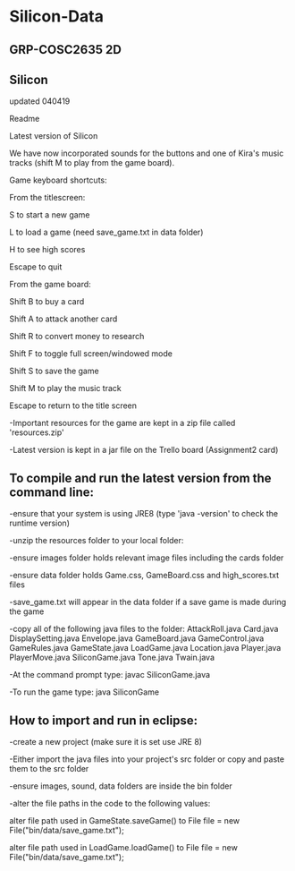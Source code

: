 # Silicon-Data

GRP-COSC2635 2D
---------------
Silicon
-------

updated 040419

Readme

Latest version of Silicon

We have now incorporated sounds for the buttons and one
of Kira's music tracks (shift M to play from the game board).

Game keyboard shortcuts:

From the titlescreen:

S to start a new game

L to load a game (need save_game.txt in data folder)

H to see high scores

Escape to quit

From the game board:

Shift B to buy a card

Shift A to attack another card

Shift R to convert money to research

Shift F to toggle full screen/windowed mode

Shift S to save the game

Shift M to play the music track

Escape to return to the title screen


-Important resources for the game are kept in a zip file
   called 'resources.zip'
   
-Latest version is kept in a jar file on the Trello board (Assignment2 card)

To compile and run the latest version from the command line:
------------------------------------------------------------
-ensure that your system is using JRE8
(type 'java -version' to check the runtime version)

-unzip the resources folder to your local folder:

-ensure images folder holds relevant image files including the cards folder

-ensure data folder holds Game.css, GameBoard.css and high_scores.txt files

-save_game.txt will appear in the data folder if a save game is made during
   the game

-copy all of the following java files to the folder:
AttackRoll.java
Card.java
DisplaySetting.java
Envelope.java
GameBoard.java
GameControl.java
GameRules.java
GameState.java
LoadGame.java
Location.java
Player.java
PlayerMove.java
SiliconGame.java
Tone.java
Twain.java

-At the command prompt type:
javac SiliconGame.java

-To run the game type:
java SiliconGame

How to import and run in eclipse:
---------------------------------
-create a new project (make sure it is set use JRE 8)

-Either import the java files into your project's src folder
or copy and paste them to the src folder

-ensure images, sound, data folders are inside the bin folder

-alter the file paths in the code to the following values:

alter file path used in GameState.saveGame() to
	File file = new File("bin/data/save_game.txt");

alter file path used in LoadGame.loadGame() to
	File file = new File("bin/data/save_game.txt");

